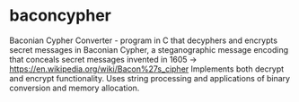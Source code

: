 # baconcypher
Baconian Cypher Converter - program in C that decyphers and encrypts secret messages in Baconian Cypher, a steganographic message encoding that conceals secret messages invented in 1605 -> https://en.wikipedia.org/wiki/Bacon%27s_cipher Implements both decrypt and encrypt functionality. Uses string processing and applications of binary conversion and memory allocation.
